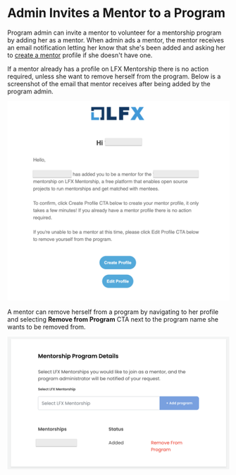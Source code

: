 # Admin Invites a Mentor to a Program

Program admin can invite a mentor to volunteer for a mentorship program by adding her as a mentor. When admin ads a mentor, the mentor receives an email notification letting her know that she's been added and asking her to [create a mentor](../../mentees/create-a-mentee-profile.md) profile if she doesn't have one.

If a mentor already has a profile on LFX Mentorship there is no action required, unless she want to remove herself from the program. Below is a screenshot of the email that mentor receives after being added by the program admin.



![](../../../.gitbook/assets/mentor-invite-email.png)

A mentor can remove herself from a program by navigating to her profile and selecting **Remove from Program** CTA next to the program name she wants to be removed from.

![](../../../.gitbook/assets/remove-from-program%20%281%29.png)

